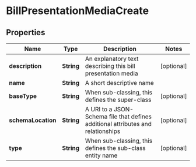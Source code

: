 
# BillPresentationMediaCreate

## Properties
Name | Type | Description | Notes
------------ | ------------- | ------------- | -------------
**description** | **String** | An explanatory text describing this bill presentation media |  [optional]
**name** | **String** | A short descriptive name | 
**baseType** | **String** | When sub-classing, this defines the super-class |  [optional]
**schemaLocation** | **String** | A URI to a JSON-Schema file that defines additional attributes and relationships |  [optional]
**type** | **String** | When sub-classing, this defines the sub-class entity name |  [optional]



